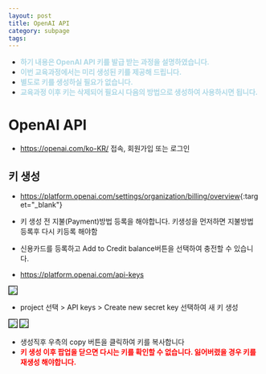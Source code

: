 ```yaml
---
layout: post
title: OpenAI API
category: subpage
tags: 
---
```


* <b style="color:lightblue">하기 내용은 OpenAI API 키를 발급 받는 과정을 설명하였습니다.</b>
* <b style="color:lightblue">이번 교육과정에서는 미리 생성된 키를 제공해 드립니다.</b>
* <b style="color:lightblue">별도로 키를 생성하실 필요가 없습니다.</b> 
* <b style="color:lightblue">교육과정 이후 키는 삭제되어 필요시 다음의 방법으로 생성하여 사용하시면 됩니다.</b>

# OpenAI API
* <https://openai.com/ko-KR/> 접속, 회원가입 또는 로그인

## 키 생성
* <https://platform.openai.com/settings/organization/billing/overview>{:target="_blank"}
* 키 생성 전 지불(Payment)방법 등록을 해야합니다. 키생성을 먼저하면 지불방법 등록후 다시 키등록 해야함
* 신용카드를 등록하고 Add to Credit balance버튼을 선택하여 충전할 수 있습니다.

* <https://platform.openai.com/api-keys>


<img style='border:solid 1px black;' src="https://image.onethelab.com/resized/1722746421.jpg" />

* project 선택 > API keys > Create new secret key 선택하여 새 키 생성

<img style='border:solid 1px black;' src="https://image.onethelab.com/resized/1719827582.jpg" />

<img style='border:solid 1px black;' src="https://image.onethelab.com/resized/1719827760.jpg" />

* 생성직후 우측의 copy 버튼을 클릭하여 키를 복사합니다 
* <b style="color:red;">키 생성 이후 팝업을 닫으면 다시는 키를 확인할 수 없습니다. 잃어버렸을 경우 키를 재생성 해야합니다.</b>